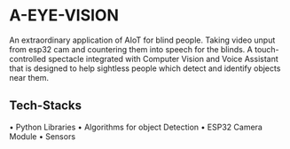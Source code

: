 # A-EYE-VISION
An extraordinary application of AIoT for blind people.
Taking video unput from esp32 cam and countering them into speech for the blinds.
A touch-controlled spectacle integrated with Computer Vision and Voice Assistant that is designed to help sightless people which detect and identify objects near them.

## Tech-Stacks
• Python Libraries
• Algorithms for object Detection
• ESP32 Camera Module
• Sensors
